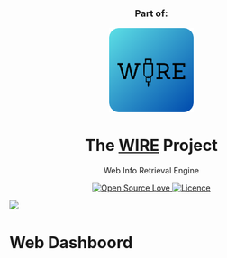 <div align="center">
  <h3>Part of:</h3>
  <img width="150"src="https://github.com/ahmfaiz/wire-scraper/blob/main/wire-logo-rounded-small.png" alt="wire-logo" />
  <h1>The <a href="https://github.com/ahmfaiz?tab=repositories&q=wire&type=&language=&sort=">WIRE</a> Project</h1>
  <p>
    Web Info Retrieval Engine
  </p>
  <a href="https://opensource.org/">
    <img src="https://badges.frapsoft.com/os/v3/open-source.svg?v=103" alt="Open Source Love" />
  </a>
  <a href="https://opensource.org/license/gpl-3-0/">
    <img src="https://img.shields.io/badge/license-GPLv3-blue" alt="Licence" />
  </a>
</div>

![](https://i.imgur.com/waxVImv.png)

<h1>Web Dashboord</h1>
